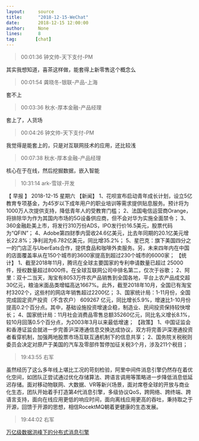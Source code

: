 ```yaml
---
layout:     source 
title:      "2018-12-15-WeChat"
date:       2018-12-15 12:00:00
author:     None
lines:      8 
tag:       [chat]
---
```

> 00:01:36  钟文帅-天下支付-PM  
   
其实我想知道，喜茶这样做，能套得上新零售这个概念么  
   
> 00:01:54  龚晓冬-银联-产品-上海  
   
套不上  
   
> 00:03:36  秋水-厚本金融-产品经理  
   
套上了，人货场  
   
> 00:04:26  钟文帅-天下支付-PM  
   
我觉得是能套上的，只是对互联网技术的应用，还比较浅  
   
> 00:07:38  秋水-厚本金融-产品经理  
   
核心在于在线，然后挖掘数据，嵌入智能  
   
> 10:31:14  ark-雪球-开发  
   
【 早报 】 2018-12-15  星期六  【新闻】 1、花呗宣布启动青年成长计划，设立5亿教育专项基金，为45岁以下成年用户的职业培训等需求提供贴息服务。预计将为1000万人次提供支持，降低青年人的受教育门槛；  2、法国电信运营商Orange，将排除华为作为其国内市场的5G设备供应商，但不会对华为实施全面禁令；  3、360金融赴美上市，将发行310万份ADS，IPO发行价16.5美元，股票代码为“QFIN”；  4、Adobe第四财季内营收24.6亿美元，比去年同期的20.1亿美元增长22.8%；净利润为6.782亿美元，同比增35.2%；  5、星巴克：旗下美国四分之一的门店正与UberEats合作，提供食品和咖啡外卖服务。另，未来四年内在中国的店面覆盖率从在150个城市的3600家提高到超过230个城市的6000家；  【统计】 1、截至2018年11月，腾讯在全球主要国家的专利申请数量已超过 25000件，授权数量超过8000件。在全球互联网公司中排名第二，仅次于谷歌；  2、阿里：双十二当天，淘宝有8053万件农产品销售到全国各地，平台上农产品成交超30亿元，粮油米面品类增幅高达1667%。此外，截至2018年10月，全国已有淘宝村3202个，这些村的网店年销售超过2200亿；  3、国家统计局：1-11月份，全国完成固定资产投资（不含农户） 609267 亿元，同比增长5.9%，增速比1-10月份提高0.2个百分点。其中，基础设施投资增速企稳，制造业、民间投资保持较快增长；  4、国家统计局：11月社会消费品零售总额35260亿元，同比名义增长8.1%，较10月回落0.5个百分点，为2003年3月以来最低增速；  【政策】 1、中国证监会和香港证监会就进一步完善沪深港通信息交换达成协议，双方将完善沪深港通投资者看穿机制，加强两地股票市场互联互通机制下的信息共享；  2、国务院关税税则委员会决定对原产于美国的汽车及零部件暂停加征关税3个月，涉及211个税目；  
   
> 19:43:55  右军  
   
虽然经历了这么多年线上堪比工况的苛刻检验，阿里中间件消息引擎仍然存在着优化空间，如团队正尝试通过优化存储算法、跨语言调用等策略进一步降低消息低延迟存储。面对移动物联网、大数据、VR等新兴场景，面对席卷全球的开放与商业化生态，团队开始着手打造第4代消息引擎，多级协议QoS，跨网络、跨终端、跨语言支持，面向在线应用更低的响应时间，面向离线应用更高的吞吐，秉持取之于开源，回馈于开源的思想，相信RocektMQ朝着更健康的生态发展。  
   
> 19:44:02  右军  
   
[万亿级数据洪峰下的分布式消息引擎
](http://mp.weixin.qq.com/s?__biz=MzIxMzEzMjM5NQ==&amp;amp;amp;mid=2651030885&amp;amp;amp;idx=1&amp;amp;amp;sn=028f6d5f496f312d8088fc7e26230332&amp;amp;amp;chksm=8c4c5061bb3bd977026e526145625aaffd396f5c41f7192da58b9aef1a6892043b5c8c9409d5&amp;amp;amp;mpshare=1&amp;amp;amp;scene=1&amp;amp;amp;srcid=1215gInn9hmzaSV8FLrb92EK#rd)  
   
